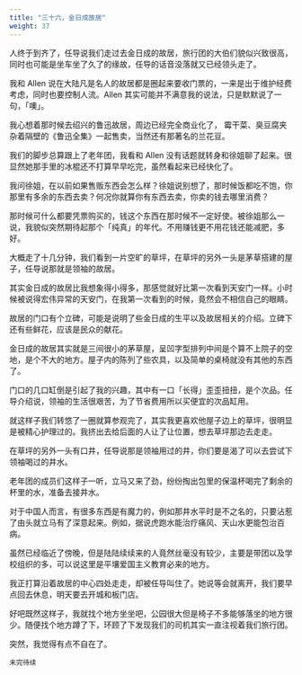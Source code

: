 ```yaml
---
title: "三十六，金日成故居"
weight: 37
---
```

人终于到齐了，任导说我们走过去金日成的故居，旅行团的大伯们貌似兴致很高，同时也可能是坐车坐了久了的缘故，任导的话音没落就又已经领头走了。

我和 Allen 说在大陆凡是名人的故居都是圈起来要收门票的，一来是出于维护经费考虑，同时也要控制人流。Allen 其实可能并不满意我的说法，只是默默说了一句，「噢」。

我心想着那时候去绍兴的鲁迅故居，周边已经完全商业化了， 霉干菜、臭豆腐夹杂着隔壁的《鲁迅全集》一起售卖，当然还有那著名的兰花豆。

我们的脚步总算跟上了老年团，我看和 Allen 没有话题就转身和徐姐聊了起来。很显然她那手里的冰棍还不打算早早吃完，虽然看起来已经快化了。

我问徐姐，在以前如果售贩东西会怎么样？徐姐说别想了，那时候饭都吃不饱，你那里有多余的东西去卖？何况你就算你有东西去卖，你卖的钱去哪里消费？

那时候可什么都要凭票购买的，钱这个东西在那时候不一定好使。被徐姐那么一说，我貌似突然期待起那个「纯真」的年代。不用赚钱更不用花钱还能减肥，多好。

大概走了十几分钟，我们看到一片空旷的草坪，在草坪的另外一头是茅草搭建的屋子，任导说那就是领袖的故居。

其实金日成的故居比我想象得小得多，那感觉就好比第一次看到天安门一样。小时候被说得宏伟异常的天安门，在我第一次看到的时候，竟然会不相信自己的眼睛。

故居的门口有个立碑，可能是说明了些金日成的生平以及故居相关的介绍。立碑下还有些鲜花，应该是民众的献花。

金日成的故居其实就是三间很小的茅草屋，呈凹字型排列中间是个算不上院子的空地，是个不大的地方。屋子内的陈列了些农具，以及简单的桌椅就没有其他的东西了。

门口的几口缸倒是引起了我的兴趣，其中有一口「长得」歪歪扭扭，是个次品。任导介绍说，领袖的生活很艰苦，为了节省费用所以买便宜的次品缸用。

就这样子我们转悠了一圈就算参观完了，其实我更喜欢他屋子边上的草坪，很明显是被精心护理过的。我挤出去给后面的人让了让位置，想去草坪那边去走走。

在草坪的另外一头有口井，任导说那是领袖用过的井，你们要是渴了可以去尝试下领袖喝过的井水。

老年团的成员们这样子一听，立马又来了劲，纷纷掏出包里的保温杯喝完了剩余的杯里的水，准备去接井水。

对于中国人而言，有很多东西是有魔力的，例如那井水平时是不之名的，只要沾惹了由头就立马有了深意起来。例如，据说虎跑水能治疗痛风、天山水更能包治百病。

虽然已经临近了傍晚，但是陆陆续续来的人竟然丝毫没有较少，主要是带团以及学校组织的多，可以说这里是平壤爱国主义教育必来的地方。

我正打算沿着故居的中心四处走走，却被任导叫住了。她说等会就离开，我们要早点回去休息，明天要去开城和板门店。

好吧既然这样子，我就找个地方坐坐吧，公园很大但是椅子不多能够落坐的地方很少。随便找个地方蹲了下，环顾了下发现我们的司机其实一直注视着我们旅行团。

突然，我觉得有点不自在了。

`未完待续`
